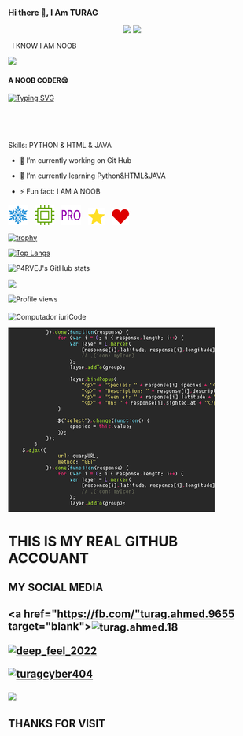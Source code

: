 ### Hi there 👋, I Am TURAG

<p align="center"><img src="https://img.shields.io/badge/MADE%20IN BANGLADESHI- PROGRAMMER-green?colorA=%23ff0000&colorB=%23017e40&style=flat-square">

<img src="https://emoji.discord.st/emojis/768b108d-274f-4f44-a634-8477b16efce7.gif" width="25">

&nbsp; I KNOW I AM NOOB &nbsp;

<img src="https://emoji.discord.st/emojis/768b108d-274f-4f44-a634-8477b16efce7.gif" width="25">

#### A NOOB CODER😪

[![Typing SVG](https://readme-typing-svg.herokuapp.com?font=Neuton&size=25&color=30FF40&background=000000&center=true&vCenter=true&width=360&height=60&lines=Hello+World%2C+I'm+TURAG+Here+🤙;𝙸𝚃'𝚜+𝙽𝙾𝚃+𝙰+𝙹𝚄𝚂𝚃+𝙽𝙰𝙼𝙴+𝙱𝚁𝙾+🥱;𝙸𝚃'𝚜+𝙰+𝙱𝚁𝙰𝙽𝙳+🔥;Respect+TURAG-CYBER-404+😊;It's+my+real+github+account+😇;Please+Follow+My+GitHub+🙏;Thanks+My+All+Friend+🤙+🥰;Love+From+Bangladesh🇧🇩)](https://git.io/typing-svg)

<br/>

<br/>

<br/>

Skills: PYTHON & HTML & JAVA

- 🔭 I’m currently working on Git Hub 

- 🌱 I’m currently learning Python&HTML&JAVA

- ⚡ Fun fact: I AM  A  NOOB

<a href='https://archiveprogram.github.com/'><img src='https://raw.githubusercontent.com/acervenky/animated-github-badges/master/assets/acbadge.gif' width='40' height='40'></a> <a href='https://docs.github.com/en/developers'><img src='https://raw.githubusercontent.com/acervenky/animated-github-badges/master/assets/devbadge.gif' width='40' height='40'></a> <a href='https://github.com/pricing'><img src='https://raw.githubusercontent.com/acervenky/animated-github-badges/master/assets/pro.gif' width='40' height='40'></a> <a href='https://stars.github.com/'><img src='https://raw.githubusercontent.com/acervenky/animated-github-badges/master/assets/starbadge.gif' width='35' height='35'></a> <a href='https://docs.github.com/en/github/supporting-the-open-source-community-with-github-sponsors'><img src='https://raw.githubusercontent.com/acervenky/animated-github-badges/master/assets/sponsorbadge.gif' width='35' height='35'></a> 

[![trophy](https://github-profile-trophy.vercel.app/?username=TURAG-CYBER-404)](https://github.com/ryo-ma/github-profile-trophy)

[![Top Langs](https://github-readme-stats.vercel.app/api/top-langs/?username=TURAG-CYBER-404 )](https://github.com/anuraghazra/github-readme-stats)

![P4RVEJ's GitHub stats](https://github-readme-stats.vercel.app/api?username=TURAG-CYBER-404&show_icons=true&theme=chartreuse-dark)  

<img align="center" src="https://github-readme-stats.anuraghazra1.vercel.app/api/top-langs/?username=TURAG AHAMED&layout=compact&theme=chartreuse-dark" />

![Profile views](https://gpvc.arturio.dev/TURAG-CYBER-404 )  

<img src="https://i.pinimg.com/originals/77/ca/a3/77caa32884d735d439ade45ba37feaf2.gif" min-width="1500px" max-width="1500px" width="1500px" align="middle" alt="Computador iuriCode">

</p>

![Alt text](https://github.com/MRVIVEK-CODER/Decompiler/raw/main/106824690-8dd73a00-66ad-11eb-89e2-53e13ac6f594.gif)

<h1> THIS IS MY REAL GITHUB ACCOUANT<h5/>

<h2>MY SOCIAL MEDIA<h2/>

<a href="https://fb.com/"turag.ahmed.9655 target="blank"><img align="center" src="https://raw.githubusercontent.com/rahuldkjain/github-profile-readme-generator/master/src/images/icons/Social/facebook.svg" alt="turag.ahmed.18" height="30" width="40" /></a>

<a href="https://instagram.com/turag_ahamed_18" target="blank"><img align="center" src="https://raw.githubusercontent.com/rahuldkjain/github-profile-readme-generator/master/src/images/icons/Social/instagram.svg" alt="deep_feel_2022" height="30" width="40" /></a>

<a href="https://www.youtube.com/c/" target="blank"><img align="center" src="https://raw.githubusercontent.com/rahuldkjain/github-profile-readme-generator/master/src/images/icons/Social/youtube.svg" alt="turagcyber404" height="30" width="40" /></a>

</p>

[![](https://img.shields.io/badge/Github-black?logo=Github&logoColor=red&labelColor=black)](https://github.com/TURAG-CYBER-404) <br>

<h2> THANKS FOR VISIT <h2\>

